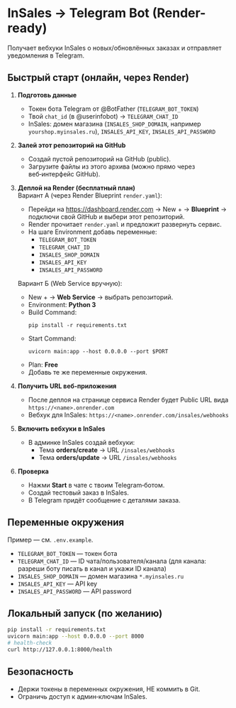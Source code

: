
# InSales → Telegram Bot (Render-ready)

Получает вебхуки InSales о новых/обновлённых заказах и отправляет уведомления в Telegram.

## Быстрый старт (онлайн, через Render)

1. **Подготовь данные**  
   - Токен бота Telegram от @BotFather (`TELEGRAM_BOT_TOKEN`)  
   - Твой `chat_id` (в @userinfobot) → `TELEGRAM_CHAT_ID`  
   - InSales: домен магазина (`INSALES_SHOP_DOMAIN`, например `yourshop.myinsales.ru`), `INSALES_API_KEY`, `INSALES_API_PASSWORD`

2. **Залей этот репозиторий на GitHub**  
   - Создай пустой репозиторий на GitHub (public).  
   - Загрузите файлы из этого архива (можно прямо через веб‑интерфейс GitHub).

3. **Деплой на Render (бесплатный план)**  
   Вариант А (через Render Blueprint `render.yaml`):  
   - Перейди на https://dashboard.render.com → New + → **Blueprint** → подключи свой GitHub и выбери этот репозиторий.  
   - Render прочитает `render.yaml` и предложит развернуть сервис.  
   - На шаге Environment добавь переменные:  
     - `TELEGRAM_BOT_TOKEN`  
     - `TELEGRAM_CHAT_ID`  
     - `INSALES_SHOP_DOMAIN`  
     - `INSALES_API_KEY`  
     - `INSALES_API_PASSWORD`  

   Вариант Б (Web Service вручную):  
   - New + → **Web Service** → выбрать репозиторий.  
   - Environment: **Python 3**  
   - Build Command:  
     ```
     pip install -r requirements.txt
     ```
   - Start Command:  
     ```
     uvicorn main:app --host 0.0.0.0 --port $PORT
     ```
   - Plan: **Free**  
   - Добавь те же переменные окружения.

4. **Получить URL веб‑приложения**  
   - После деплоя на странице сервиса Render будет Public URL вида `https://<name>.onrender.com`  
   - Вебхук для InSales: `https://<name>.onrender.com/insales/webhooks`

5. **Включить вебхуки в InSales**  
   - В админке InSales создай вебхуки:  
     - Тема **orders/create** → URL `/insales/webhooks`  
     - Тема **orders/update** → URL `/insales/webhooks`

6. **Проверка**  
   - Нажми **Start** в чате с твоим Telegram‑ботом.  
   - Создай тестовый заказ в InSales.  
   - В Telegram придёт сообщение с деталями заказа.

## Переменные окружения

Пример — см. `.env.example`.

- `TELEGRAM_BOT_TOKEN` — токен бота
- `TELEGRAM_CHAT_ID` — ID чата/пользователя/канала (для канала: разреши боту писать в канал и укажи ID канала)
- `INSALES_SHOP_DOMAIN` — домен магазина `*.myinsales.ru`
- `INSALES_API_KEY` — API key
- `INSALES_API_PASSWORD` — API password

## Локальный запуск (по желанию)
```bash
pip install -r requirements.txt
uvicorn main:app --host 0.0.0.0 --port 8000
# health-check
curl http://127.0.0.1:8000/health
```

## Безопасность
- Держи токены в переменных окружения, НЕ коммить в Git.
- Ограничь доступ к админ‑ключам InSales.
